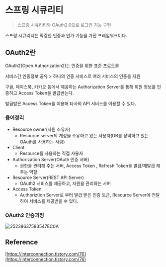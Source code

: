 # 스프링 시큐리티

> 스프링 시큐리티와 OAuth2.0으로 로그인 기능 구현

스프링 시큐리티는 막강한 인증과 인가 기능을 가진 프레임워크이다. 

## OAuth2란

OAuth2(Open Authorization2)는 인증을 위한 표준 프로토콜

서비스간 인증정보 공유 > 하나의 인증 서비스로 여러 서비스의 인증을 지원

구글, 페이스북, 카카오 등에서 제공하는 Authorization Server를 통해 회원 정보를 인증하고 Access Token을 발급반는다. 

발급밥은 Access Token을 이용해 타사의 API 서비스를 이용할 수 있다.

### 용어정리

* Resource owner(자원 소유자)
  * Resource server의 계정을 소유하고 있는 사용자(DB를 장악하고 있는 OAuth를 사용하는 사람)
* Client
  * Resource를 사용하는 직접 사용자
* Authorization Server(OAuth 인증 서버)
  * 권한을 관리해 주는 서버, Access Token , Refresh Token을 발급/재발급 해주는 역할
* Resource Server(REST API Server)
  * OAuth2 서비스를 제공하고, 자원을 관리하는 서버
* Access Token 
  * Authoriztion Server로 부터 발급 받은 인증 토큰, Resource Server에 전달하여 서비스를 제공받을 수 있다.

### OAuth2 인증과정

![25238637583547EC0A](스프링시큐리티.assets/25238637583547EC0A.png) 





## Reference

[https://interconnection.tistory.com/76](https://interconnection.tistory.com/76)

